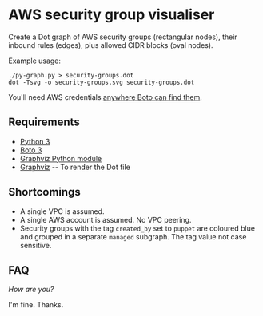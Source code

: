 # AWS security group visualiser

Create a Dot graph of AWS security groups (rectangular nodes), their inbound
rules (edges), plus allowed CIDR blocks (oval nodes).

Example usage:

```
./py-graph.py > security-groups.dot
dot -Tsvg -o security-groups.svg security-groups.dot
```

You'll need AWS credentials [anywhere Boto can find them](https://boto3.readthedocs.io/en/latest/guide/configuration.html).

## Requirements

* [Python 3](https://www.python.org/)
* [Boto 3](https://pypi.python.org/pypi/boto3)
* [Graphviz Python module](https://pypi.python.org/pypi/graphviz)
* [Graphviz](http://www.graphviz.org/) -- To render the Dot file

## Shortcomings

* A single VPC is assumed.
* A single AWS account is assumed. No VPC peering.
* Security groups with the tag `created_by` set to `puppet` are coloured blue
and grouped in a separate `managed` subgraph. The tag value not case sensitive.

## FAQ

*How are you?*

I'm fine. Thanks.
